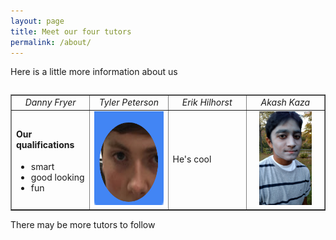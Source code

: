 ```yaml
---
layout: page
title: Meet our four tutors 
permalink: /about/
---
```


Here is a little more information about us

<table>

<table width="80%" border="1" cellpadding="2">
  <tr>
    <td width="25%" align="center"><i>Danny Fryer</i></td>
    <td width="25%" align="center"><i>Tyler Peterson</i></td>
    <td width="25%" align="center"><i>Erik Hilhorst</i></td>
    <td width="25%" align="center"><i>Akash Kaza</i></td>
  </tr>
<!--Danny's column-->
  <tr>
    <td>
    <h4>Our qualifications</h4>
    <ul>
      <li>smart</li>
      <li>good looking</li>
      <li>fun</li>
    </ul>
    </td>
<!--Tyler's column-->
    <td align="center">
    <img src="https://raw.githubusercontent.com/pepe454/pepe454.github.io/master/Tyler.png" height="150px">
    </td>
<!--Eric's column-->
    <td>
    He's cool
    </td>
<!--Akash's column-->
    <td align="center">
    <img src="https://raw.githubusercontent.com/pepe454/pepe454.github.io/master/File_000.png" height="150px">
    </td>
  </tr>  
</table>

There may be more tutors to follow



